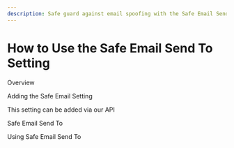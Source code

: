 ```yaml
---
description: Safe guard against email spoofing with the Safe Email Send To setting.
---
```


# How to Use the Safe Email Send To Setting

Overview

Adding the Safe Email Setting

This setting can be added via our API

Safe Email Send To 

Using Safe Email Send To








